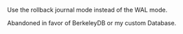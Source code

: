 Use the rollback journal mode instead of the WAL mode.

Abandoned in favor of BerkeleyDB or my custom Database.
